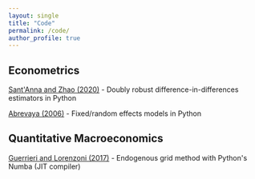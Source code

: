 ```yaml
---
layout: single
title: "Code"
permalink: /code/
author_profile: true
---
```


## Econometrics

[Sant'Anna and Zhao (2020)](https://github.com/wleejin/DR_DiD) -  Doubly robust difference-in-differences estimators in Python

[Abrevaya (2006)](https://github.com/wleejin/birthweight-smoking) - Fixed/random effects models in Python

## Quantitative Macroeconomics
[Guerrieri and Lorenzoni (2017)](https://github.com/wleejin/credit-crunch) -  Endogenous grid method with Python's Numba (JIT compiler)

## 
